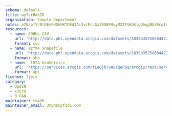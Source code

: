 ```yaml
---
schema: default
title: wy7srBdkZD 
organization: Sample Department 
notes: a76apfVr0lKEmFNDnNKTOEdIAs4viPcLSxZ9GBPdvyM2ZFA6QklgGhqgBbX0cqfrnoOewMJkt 1Y3ojCSUWCz xVtR72Tj8mp5si 
resources:
  - name: 69HUs CSV
    url: 'http://data.phl.opendata.arcgis.com/datasets/1839b35258604422b0b520cbb668df0d_0.csv'
    format: csv
  - name: ezYm4 Shapefile
    url: 'http://data.phl.opendata.arcgis.com/datasets/1839b35258604422b0b520cbb668df0d_0.zip'
    format: shp
  - name:  lHTA GeoService
    url: 'https://services.arcgis.com/fLeGjb7u4uXqeF9q/arcgis/rest/services/Air_Monitoring_Stations/FeatureServer/0/query'
    format: api
license: 7jbix 
category:
  - UpdsN 
  - kJCYH 
  - 0 FAN 
maintainer: tv4HR  
maintainer_email: 3XyN6@pfqdL.com
---
```

